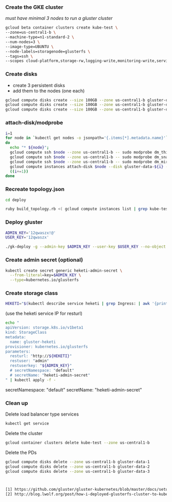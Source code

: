 ### Create the GKE cluster

_must have minimal 3 nodes to run a gluster cluster_

```sh
gcloud beta container clusters create kube-test \
--zone=us-central1-b \
--machine-type=n1-standard-2 \
--num-nodes=3 \
--image-type=UBUNTU \
--node-labels=storagenode=glusterfs \
--tags=ssh \
--scopes cloud-platform,storage-rw,logging-write,monitoring-write,service-control,service-management
```

### Create disks

- create 3 persistent disks
- add them to the nodes (one each)

```sh
gcloud compute disks create --size 100GB --zone us-central1-b gluster-data-1
gcloud compute disks create --size 100GB --zone us-central1-b gluster-data-2
gcloud compute disks create --size 100GB --zone us-central1-b gluster-data-3
```

### attach-disk/modprobe

```sh
i=1
for node in `kubectl get nodes -o jsonpath='{.items[*].metadata.name}'`;
do
  echo "* ${node}";
  gcloud compute ssh $node --zone us-central1-b -- sudo modprobe dm_thin_pool;
  gcloud compute ssh $node --zone us-central1-b -- sudo modprobe dm_snapshot;
  gcloud compute ssh $node --zone us-central1-b -- sudo modprobe dm_mirror;
  gcloud compute instances attach-disk $node --disk gluster-data-${i} --zone us-central1-b;
  ((i+=1))
done
```

### Recreate topology.json

```sh
cd deploy
```

```sh
ruby build_topology.rb <( gcloud compute instances list | grep kube-test | tr -s ' ') > topology.json
```

### Deploy gluster

```sh
ADMIN_KEY='12qwaszx!@'
USER_KEY='12qwaszx'

./gk-deploy -g --admin-key $ADMIN_KEY --user-key $USER_KEY --no-object
```

### Create admin secret (optional)
```sh
kubectl create secret generic heketi-admin-secret \
  --from-literal=key=$ADMIN_KEY \
  --type=kubernetes.io/glusterfs
```

### Create storage class

```sh
HEKETI="$(kubectl describe service heketi | grep Ingress: | awk '{print $3}'):8080"
```
(use the heketi service IP for resturl)

```sh
echo "
apiVersion: storage.k8s.io/v1beta1
kind: StorageClass
metadata:
  name: gluster-heketi
provisioner: kubernetes.io/glusterfs
parameters:
  resturl: "http://${HEKETI}"
  restuser: "admin"
  restuserkey: "${ADMIN_KEY}"
  # secretNamespace: "default"
  # secretName: "heketi-admin-secret"
" | kubectl apply -f -
```
secretNamespace: "default"
secretName: "heketi-admin-secret"

### Clean up

Delete load balancer type services
```sh
kubectl get service
```

Delete the cluster
```sh
gcloud container clusters delete kube-test --zone us-central1-b
```

Delete the PDs
```sh
gcloud compute disks delete --zone us-central1-b gluster-data-1
gcloud compute disks delete --zone us-central1-b gluster-data-2
gcloud compute disks delete --zone us-central1-b gluster-data-3



[1] https://github.com/gluster/gluster-kubernetes/blob/master/docs/setup-guide.md
[2] http://blog.lwolf.org/post/how-i-deployed-glusterfs-cluster-to-kubernetes/
